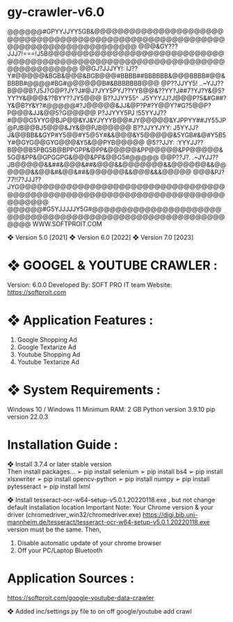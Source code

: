 # gy-crawler-v6.0

@@@@@@#GPYYJJYY5GB&@@@@@@@@@@@@@@@@@@@@@@@@@@@@@@@@@@@@@@@@@@@@@@@@@@@@@@@@@@@@@@@@@@@@@@@@@@@@@@@@@
@@@&GY???JJJ7!===!J5B@@@@@@@@@@@@@@@@@@@@@@@@@@@@@@@@@@@@@@@@@@@@@@@@@@@@@@@@@@@@@@@@@@@@@@@@@@@@@@@
@@GJ?JJJYY!:     IJ??Y#@@@@@&BGB&@@@&BGB@@@#BBBB##BBBBBB&@@@BBBB#@@&BBBB#@@@@#BG#@@@@@@B#&BBBBBBB@@@
@P??JJYY5!     ..~YJJ??B@@@B?J5J?G@P?JY?J#@J?JYY5PYJ??YYB@@&??YY?J##7?YJ?Y&@5?YY?Y&@@@&??BYY??JY5@@@
B??JJYY55^    .J5YYYJJ?J@@@P?5&#G##?Y&@B?Y&Y?#@@@@@#?J@@@@@&JJ&@P?P#?Y@@Y?#G?5@@P?P@@@&JJ&@@5?G@@@@@
P?JJYYY5PJ     !55YYJJ??#@@@G5YYG@BJP@@&YJ&YJYYYB@@#JY@@@@@&YJPPYY##JY55JP@PJB@@BJ5@@@&JY&@@PJB@@@@@
B??JJYYJYY:     J5YYJJ?J&@@BB&&GYP#Y5@@#Y5@5Y#&&@@@&Y5@@@@@&5YGB#&@#Y5B5Y#@GYG@@GYG@@@&Y5&@@PYB@@@@@
@5??JJY:       :YYYJJ??B@@@B5PBG5B@BPPGPP&@PP&@@@@@&PP@@@@@&PP@@@@@&5G@&PP&@GPGGPG&@@@&PP&@@G5#@@@@@
@@P??J?.     .~JYJJ??JB@@@@@&&##&@@@&##&@@@&&@@@@@@@&&@@@@@@&&@@@@@@&&@@&#&@@&##&@@@@@@&&@@@&&&@@@@@
@@@&PJ?77!!7?JJJ??JYG@@@@@@@@@@@@@@@@@@@@@@@@@@@@@@@@@@@@@@@@@@@@@@@@@@@@@@@@@@@@@@@@@@@@@@@@@@@@@@@
@@@@@@#G5YJJJJJY5G#@@@@@@@@@@@@@@@@@@@@@@@@@@@@@@@@@@@@@@@@@@@@@@@@@@@@@@@@@@@@@@@ WWW.SOFTPROIT.COM

❖ Version 5.0 [2021]
❖ Version 6.0 [2022]
❖ Version 7.0 [2023]

❖ GOOGEL & YOUTUBE CRAWLER :
============================
Version: 6.0.0
Developed By: SOFT PRO IT team
Website: https://softproit.com


❖ Application Features :
========================
1. Google Shopping Ad
2. Google Textarize Ad
3. Youtube Shopping Ad
4. Youtube Textarize Ad


❖ System Requirements :
=======================
Windows 10 / Windows 11
Minimum RAM: 2 GB
Python version 3.9.10 
pip version 22.0.3 


Installation Guide :
====================
❖ Install  3.7.4 or later stable version    
Then install packages…
➢     pip install selenium 
➢     pip install bs4
➢     pip install xlsxwriter 
➢     pip install opencv-python 
➢     pip install numpy 
➢     pip install pytesseract 
➢     pip install lxml

❖ Install tesseract-ocr-w64-setup-v5.0.1.20220118.exe , but not change default installation location 
Important Note: Your Chrome version & your driver (chromedriver_win32/chromedriver.exe) 
https://digi.bib.uni-mannheim.de/tesseract/tesseract-ocr-w64-setup-v5.0.1.20220118.exe
version must be the same. Then, 

1.   Disable automatic update of your chrome browser
2.   Off your PC/Laptop Bluetooth



Application Sources :
====================
https://softproit.com/google-youtube-data-crawler


❖ Added inc/settings.py file to on off google/youtube add crawl






